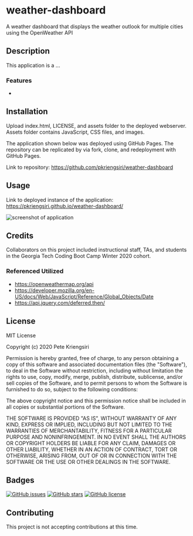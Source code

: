# weather-dashboard
A weather dashboard that displays the weather outlook for multiple cities using the OpenWeather API

## Description

This application is a ...

### Features
*

## Installation
Upload index.html, LICENSE, and assets folder to the deployed webserver.  Assets folder contains JavaScript, CSS files, and images.

The application shown below was deployed using GitHub Pages.  The repository can be replicated by via fork, clone, and redeployment with GitHub Pages.

Link to repository: https://github.com/pkriengsiri/weather-dashboard

## Usage
Link to deployed instance of the application: https://pkriengsiri.github.io/weather-dashboard/

![screenshot of application]()

## Credits
Collaborators on this project included instructional staff, TAs, and students in the Georgia Tech Coding Boot Camp Winter 2020 cohort.

### Referenced Utilized
* https://openweathermap.org/api
* https://developer.mozilla.org/en-US/docs/Web/JavaScript/Reference/Global_Objects/Date
* https://api.jquery.com/deferred.then/


## License

MIT License

Copyright (c) 2020 Pete Kriengsiri

Permission is hereby granted, free of charge, to any person obtaining a copy
of this software and associated documentation files (the "Software"), to deal
in the Software without restriction, including without limitation the rights
to use, copy, modify, merge, publish, distribute, sublicense, and/or sell
copies of the Software, and to permit persons to whom the Software is
furnished to do so, subject to the following conditions:

The above copyright notice and this permission notice shall be included in all
copies or substantial portions of the Software.

THE SOFTWARE IS PROVIDED "AS IS", WITHOUT WARRANTY OF ANY KIND, EXPRESS OR
IMPLIED, INCLUDING BUT NOT LIMITED TO THE WARRANTIES OF MERCHANTABILITY,
FITNESS FOR A PARTICULAR PURPOSE AND NONINFRINGEMENT. IN NO EVENT SHALL THE
AUTHORS OR COPYRIGHT HOLDERS BE LIABLE FOR ANY CLAIM, DAMAGES OR OTHER
LIABILITY, WHETHER IN AN ACTION OF CONTRACT, TORT OR OTHERWISE, ARISING FROM,
OUT OF OR IN CONNECTION WITH THE SOFTWARE OR THE USE OR OTHER DEALINGS IN THE
SOFTWARE.

## Badges
[![GitHub issues](https://img.shields.io/github/issues/pkriengsiri/weather-dashboard)](https://github.com/pkriengsiri/weather-dashboard/issues)
[![GitHub stars](https://img.shields.io/github/stars/pkriengsiri/weather-dashboard)](https://github.com/pkriengsiri/weather-dashboard/stargazers)
[![GitHub license](https://img.shields.io/github/license/pkriengsiri/weather-dashboard)](https://github.com/pkriengsiri/weather-dashboard/blob/main/LICENSE)

## Contributing

This project is not accepting contributions at this time.


 